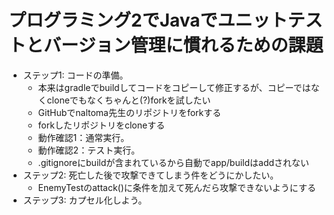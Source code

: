# プログラミング2でJavaでユニットテストとバージョン管理に慣れるための課題
- ステップ1: コードの準備。
  - 本来はgradleでbuildしてコードをコピーして修正するが、コピーではなくcloneでもなくちゃんと(?)forkを試したい
  - GitHubでnaltoma先生のリポジトリをforkする
  - forkしたリポジトリをcloneする
  - 動作確認1：通常実行。
  - 動作確認2：テスト実行。
  - .gitignoreにbuildが含まれているから自動でapp/buildはaddされない
- ステップ2: 死亡した後で攻撃できてしまう件をどうにかしたい。
  -  EnemyTestのattack()に条件を加えて死んだら攻撃できないようにする
- ステップ3: カプセル化しよう。
